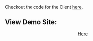 Checkout the code for the Client [here](https://github.com/frustrated018/Hive-Mind).

## View Demo Site:

<p align="center">
<a href="https://hive-mind-nine.vercel.app">Here</a>
</p>
